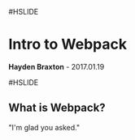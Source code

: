 #HSLIDE

# Intro to Webpack

<span class="primary"><strong>Hayden Braxton</strong></span> - 2017.01.19

#HSLIDE

## What is Webpack?

"I'm glad you asked." <!-- .element: class="fragment" -->